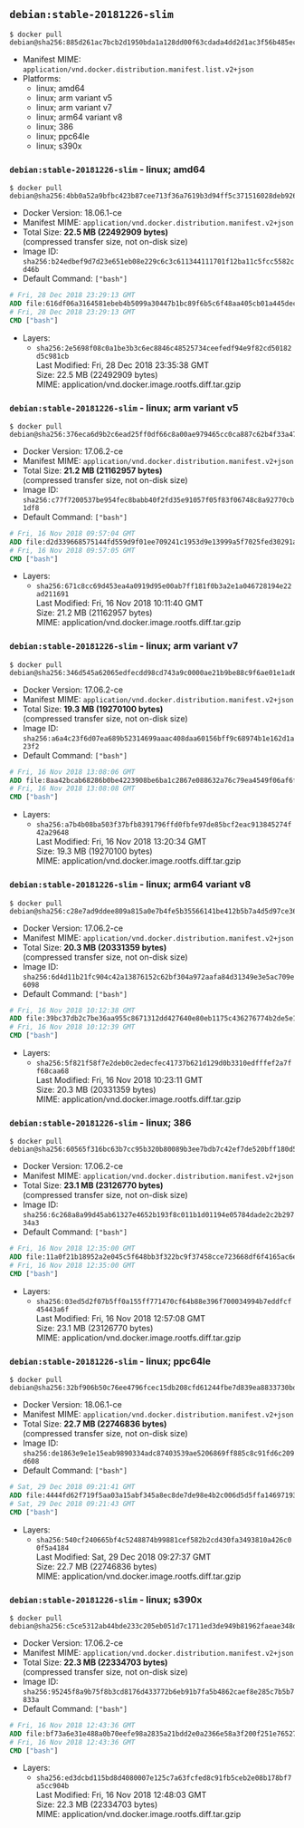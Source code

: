## `debian:stable-20181226-slim`

```console
$ docker pull debian@sha256:885d261ac7bcb2d1950bda1a128dd00f63cdada4dd2d1ac3f56b485ec2f3d0a1
```

-	Manifest MIME: `application/vnd.docker.distribution.manifest.list.v2+json`
-	Platforms:
	-	linux; amd64
	-	linux; arm variant v5
	-	linux; arm variant v7
	-	linux; arm64 variant v8
	-	linux; 386
	-	linux; ppc64le
	-	linux; s390x

### `debian:stable-20181226-slim` - linux; amd64

```console
$ docker pull debian@sha256:4bb0a52a9bfbc423b87cee713f36a7619b3d94ff5c371516028deb92673cba2d
```

-	Docker Version: 18.06.1-ce
-	Manifest MIME: `application/vnd.docker.distribution.manifest.v2+json`
-	Total Size: **22.5 MB (22492909 bytes)**  
	(compressed transfer size, not on-disk size)
-	Image ID: `sha256:b24edbef9d7d23e651eb08e229c6c3c611344111701f12ba11c5fcc5582cd46b`
-	Default Command: `["bash"]`

```dockerfile
# Fri, 28 Dec 2018 23:29:13 GMT
ADD file:616df06a3164581ebeb4b5099a30447b1bc89f6b5c6f48aa405cb01a445dec41 in / 
# Fri, 28 Dec 2018 23:29:13 GMT
CMD ["bash"]
```

-	Layers:
	-	`sha256:2e5698f08c0a1be3b3c6ec8846c48525734ceefedf94e9f82cd50182d5c981cb`  
		Last Modified: Fri, 28 Dec 2018 23:35:38 GMT  
		Size: 22.5 MB (22492909 bytes)  
		MIME: application/vnd.docker.image.rootfs.diff.tar.gzip

### `debian:stable-20181226-slim` - linux; arm variant v5

```console
$ docker pull debian@sha256:376eca6d9b2c6ead25ff0df66c8a00ae979465cc0ca887c62b4f33a479982137
```

-	Docker Version: 17.06.2-ce
-	Manifest MIME: `application/vnd.docker.distribution.manifest.v2+json`
-	Total Size: **21.2 MB (21162957 bytes)**  
	(compressed transfer size, not on-disk size)
-	Image ID: `sha256:c77f7200537be954fec8babb40f2fd35e91057f05f83f06748c8a92770cb1df8`
-	Default Command: `["bash"]`

```dockerfile
# Fri, 16 Nov 2018 09:57:04 GMT
ADD file:d2d339668575144fd559d9f01ee709241c1953d9e13999a5f7025fed30291af7 in / 
# Fri, 16 Nov 2018 09:57:05 GMT
CMD ["bash"]
```

-	Layers:
	-	`sha256:671c8cc69d453ea4a0919d95e00ab7ff181f0b3a2e1a046728194e22ad211691`  
		Last Modified: Fri, 16 Nov 2018 10:11:40 GMT  
		Size: 21.2 MB (21162957 bytes)  
		MIME: application/vnd.docker.image.rootfs.diff.tar.gzip

### `debian:stable-20181226-slim` - linux; arm variant v7

```console
$ docker pull debian@sha256:346d545a62065edfecdd98cd743a9c0000ae21b9be88c9f6ae01e1ad680e7bbd
```

-	Docker Version: 17.06.2-ce
-	Manifest MIME: `application/vnd.docker.distribution.manifest.v2+json`
-	Total Size: **19.3 MB (19270100 bytes)**  
	(compressed transfer size, not on-disk size)
-	Image ID: `sha256:a6a4c23f6d07ea689b52314699aaac408daa60156bff9c68974b1e162d1a23f2`
-	Default Command: `["bash"]`

```dockerfile
# Fri, 16 Nov 2018 13:08:06 GMT
ADD file:8aa42bcab68286b0be4223908be6ba1c2867e088632a76c79ea4549f06af6f00 in / 
# Fri, 16 Nov 2018 13:08:08 GMT
CMD ["bash"]
```

-	Layers:
	-	`sha256:a7b4b08ba503f37bfb8391796ffd0fbfe97de85bcf2eac913845274f42a29648`  
		Last Modified: Fri, 16 Nov 2018 13:20:34 GMT  
		Size: 19.3 MB (19270100 bytes)  
		MIME: application/vnd.docker.image.rootfs.diff.tar.gzip

### `debian:stable-20181226-slim` - linux; arm64 variant v8

```console
$ docker pull debian@sha256:c28e7ad9ddee809a815a0e7b4fe5b35566141be412b5b7a4d5d97ce36690cf45
```

-	Docker Version: 17.06.2-ce
-	Manifest MIME: `application/vnd.docker.distribution.manifest.v2+json`
-	Total Size: **20.3 MB (20331359 bytes)**  
	(compressed transfer size, not on-disk size)
-	Image ID: `sha256:6d4d11b21fc904c42a13876152c62bf304a972aafa84d31349e3e5ac709e6098`
-	Default Command: `["bash"]`

```dockerfile
# Fri, 16 Nov 2018 10:12:38 GMT
ADD file:39bc37db2c7be36aa955c8671312dd427640e80eb1175c436276774b2de5e16e in / 
# Fri, 16 Nov 2018 10:12:39 GMT
CMD ["bash"]
```

-	Layers:
	-	`sha256:5f821f58f7e2deb0c2edecfec41737b621d129d0b3310edfffef2a7ff68caa68`  
		Last Modified: Fri, 16 Nov 2018 10:23:11 GMT  
		Size: 20.3 MB (20331359 bytes)  
		MIME: application/vnd.docker.image.rootfs.diff.tar.gzip

### `debian:stable-20181226-slim` - linux; 386

```console
$ docker pull debian@sha256:60565f316bc63b7cc95b320b80089b3ee7bdb7c42ef7de520bff180d532bc0d2
```

-	Docker Version: 17.06.2-ce
-	Manifest MIME: `application/vnd.docker.distribution.manifest.v2+json`
-	Total Size: **23.1 MB (23126770 bytes)**  
	(compressed transfer size, not on-disk size)
-	Image ID: `sha256:6c268a8a99d45ab61327e4652b193f8c011b1d01194e05784dade2c2b29734a3`
-	Default Command: `["bash"]`

```dockerfile
# Fri, 16 Nov 2018 12:35:00 GMT
ADD file:11a0f21b18952a2e045c5f648bb3f322bc9f37458cce723668df6f4165ac6ec2 in / 
# Fri, 16 Nov 2018 12:35:00 GMT
CMD ["bash"]
```

-	Layers:
	-	`sha256:03ed5d2f07b5ff0a155ff771470cf64b88e396f700034994b7eddfcf45443a6f`  
		Last Modified: Fri, 16 Nov 2018 12:57:08 GMT  
		Size: 23.1 MB (23126770 bytes)  
		MIME: application/vnd.docker.image.rootfs.diff.tar.gzip

### `debian:stable-20181226-slim` - linux; ppc64le

```console
$ docker pull debian@sha256:32bf906b50c76ee4796fcec15db208cfd61244fbe7d839ea8833730bd0bd5389
```

-	Docker Version: 18.06.1-ce
-	Manifest MIME: `application/vnd.docker.distribution.manifest.v2+json`
-	Total Size: **22.7 MB (22746836 bytes)**  
	(compressed transfer size, not on-disk size)
-	Image ID: `sha256:de1863e9e1e15eab9890334adc87403539ae5206869ff885c8c91fd6c209d608`
-	Default Command: `["bash"]`

```dockerfile
# Sat, 29 Dec 2018 09:21:41 GMT
ADD file:4444fd62f719f5aa03a15abf345a8ec8de7de98e4b2c006d5d5ffa1469719310 in / 
# Sat, 29 Dec 2018 09:21:43 GMT
CMD ["bash"]
```

-	Layers:
	-	`sha256:540cf240665bf4c5248874b99881cef582b2cd430fa3493810a426c00f5a4184`  
		Last Modified: Sat, 29 Dec 2018 09:27:37 GMT  
		Size: 22.7 MB (22746836 bytes)  
		MIME: application/vnd.docker.image.rootfs.diff.tar.gzip

### `debian:stable-20181226-slim` - linux; s390x

```console
$ docker pull debian@sha256:c5ce5312ab44bde233c205eb051d7c1711ed3de949b81962faeae348dbf5e2ca
```

-	Docker Version: 17.06.2-ce
-	Manifest MIME: `application/vnd.docker.distribution.manifest.v2+json`
-	Total Size: **22.3 MB (22334703 bytes)**  
	(compressed transfer size, not on-disk size)
-	Image ID: `sha256:95245f8a9b75f8b3cd8176d433772b6eb91b7fa5b4862caef8e285c7b5b7833a`
-	Default Command: `["bash"]`

```dockerfile
# Fri, 16 Nov 2018 12:43:36 GMT
ADD file:bf73a6e31e488a0b70eefe98a2835a21bdd2e0a2366e58a3f200f251e7652766 in / 
# Fri, 16 Nov 2018 12:43:36 GMT
CMD ["bash"]
```

-	Layers:
	-	`sha256:ed3dcbd115bd8d4080007e125c7a63fcfed8c91fb5ceb2e08b178bf7a5cc904b`  
		Last Modified: Fri, 16 Nov 2018 12:48:03 GMT  
		Size: 22.3 MB (22334703 bytes)  
		MIME: application/vnd.docker.image.rootfs.diff.tar.gzip
